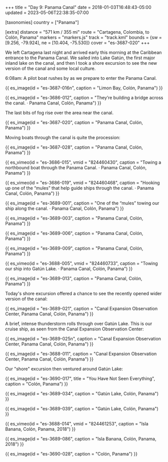 +++
title = "Day 9: Panama Canal"
date = 2018-01-03T16:48:43-05:00
updated = 2023-05-06T22:38:35-07:00

[taxonomies]
country = ["Panama"]

[extra]
distance = "571 km / 355 mi"
route = "Cartagena, Colombia, to Colón, Panama"
markers = "markers.js"
track = "track.kml"
bounds = {sw = [9.256, -79.924], ne = [10.404, -75.530]}
cover = "es-3687-020"
+++

We left Cartagena last night and arrived early this morning at the Caribbean entrance to the Panama Canal. We sailed into Lake Gatún, the first major inland lake on the canal, and then I took a shore excursion to see the new version of the canal and some local culture.

<!-- more -->

6:08am: A pilot boat rushes by as we prepare to enter the Panama Canal.

{{ es_image(id = "es-3687-016n", caption = "Limon Bay, Colón, Panama") }}

{{ es_image(id = "es-3686-012", caption = "They’re building a bridge across the canal. · Panama Canal, Colón, Panama") }}

The last bits of fog rise over the area near the canal.

{{ es_image(id = "es-3687-020", caption = "Panama Canal, Colón, Panama") }}

Moving boats through the canal is quite the procession:

{{ es_image(id = "es-3687-028", caption = "Panama Canal, Colón, Panama") }}

{{ es_vimeo(id = "es-3686-015", vmid = "824460430", caption = "Towing a northbound boat through the Panama Canal. · Panama Canal, Colón, Panama") }}

{{ es_vimeo(id = "es-3686-019", vmid = "824460468", caption = "Hooking up one of the “mules” that help guide ships through the canal. · Panama Canal, Colón, Panama") }}

{{ es_image(id = "es-3689-001", caption = "One of the “mules” towing our ship along the canal. · Panama Canal, Colón, Panama") }}

{{ es_image(id = "es-3689-003", caption = "Panama Canal, Colón, Panama") }}

{{ es_image(id = "es-3689-006", caption = "Panama Canal, Colón, Panama") }}

{{ es_image(id = "es-3689-009", caption = "Panama Canal, Colón, Panama") }}

{{ es_vimeo(id = "es-3688-005", vmid = "824460733", caption = "Towing our ship into Gatún Lake. · Panama Canal, Colón, Panama") }}

{{ es_image(id = "es-3689-013", caption = "Panama Canal, Colón, Panama") }}

Today's shore excursion offered a chance to see the recently opened wider version of the canal:

{{ es_image(id = "es-3689-021", caption = "Canal Expansion Observation Center, Panama Canal, Colón, Panama") }}

A brief, intense thunderstorm rolls through over Gatún Lake. This is our cruise ship, as seen from the Canal Expansion Observation Center:

{{ es_image(id = "es-3689-025n", caption = "Canal Expansion Observation Center, Panama Canal, Colón, Panama") }}

{{ es_image(id = "es-3688-011", caption = "Canal Expansion Observation Center, Panama Canal, Colón, Panama") }}

Our "shore" excursion then ventured around Gatún Lake:

{{ es_image(id = "es-3690-017", title = "You Have Not Seen Everything", caption = "Colón, Panama") }}

{{ es_image(id = "es-3689-034", caption = "Gatún Lake, Colón, Panama") }}

{{ es_image(id = "es-3689-039", caption = "Gatún Lake, Colón, Panama") }}

{{ es_vimeo(id = "es-3688-014", vmid = "824461253", caption = "Isla Banana, Colón, Panama, 2018") }}

{{ es_image(id = "es-3689-086", caption = "Isla Banana, Colón, Panama, 2018") }}

{{ es_image(id = "es-3690-028", caption = "Colón, Panama") }}
